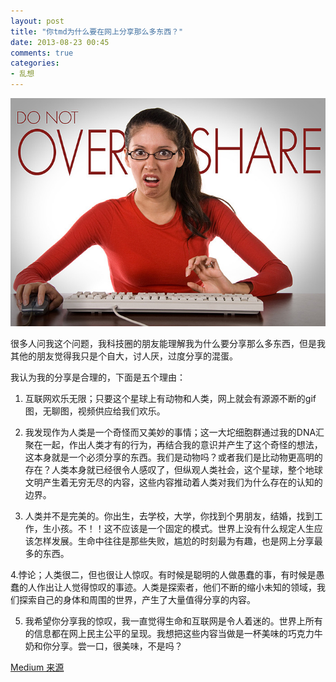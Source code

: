 ```yaml
---
layout: post
title: "你tmd为什么要在网上分享那么多东西？"
date: 2013-08-23 00:45
comments: true
categories: 
- 乱想
---
```


<img src="/images/2013-08-23-why-the-fuck-do-you-share-so-much-online.jpeg" />

很多人问我这个问题，我科技圈的朋友能理解我为什么要分享那么多东西，但是我其他的朋友觉得我只是个自大，讨人厌，过度分享的混蛋。

我认为我的分享是合理的，下面是五个理由：

1. 互联网欢乐无限；只要这个星球上有动物和人类，网上就会有源源不断的gif图，无聊图，视频供应给我们欢乐。

2. 我发现作为人类是一个奇怪而又美妙的事情；这一大坨细胞群通过我的DNA汇聚在一起，作出人类才有的行为，再结合我的意识并产生了这个奇怪的想法，这本身就是一个必须分享的东西。我们是动物吗？或者我们是比动物更高明的存在？人类本身就已经很令人感叹了，但纵观人类社会，这个星球，整个地球文明产生着无穷无尽的内容，这些内容推动着人类对我们为什么存在的认知的边界。

3. 人类并不是完美的。你出生，去学校，大学，你找到个男朋友，结婚，找到工作，生小孩。不！！这不应该是一个固定的模式。世界上没有什么规定人生应该怎样发展。生命中往往是那些失败，尴尬的时刻最为有趣，也是网上分享最多的东西。

4.悖论；人类很二，但也很让人惊叹。有时候是聪明的人做愚蠢的事，有时候是愚蠢的人作出让人觉得惊叹的事迹。人类是探索者，他们不断的缩小未知的领域，我们探索自己的身体和周围的世界，产生了大量值得分享的内容。

5. 我希望你分享我的惊叹，我一直觉得生命和互联网是令人着迷的。世界上所有的信息都在网上民主公平的呈现。我想把这些内容当做是一杯美味的巧克力牛奶和你分享。尝一口，很美味，不是吗？

[Medium 来源](https://medium.com/p/af3a2e878a82)